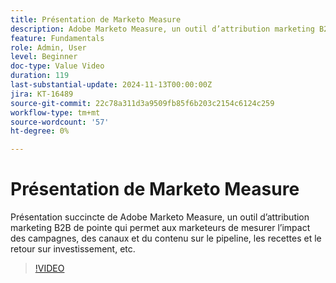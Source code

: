 ```yaml
---
title: Présentation de Marketo Measure
description: Adobe Marketo Measure, un outil d’attribution marketing B2B de pointe, permet aux marketeurs de mesurer l’impact des campagnes, des canaux et du contenu sur le pipeline, les recettes, le ROI, etc.
feature: Fundamentals
role: Admin, User
level: Beginner
doc-type: Value Video
duration: 119
last-substantial-update: 2024-11-13T00:00:00Z
jira: KT-16489
source-git-commit: 22c78a311d3a9509fb85f6b203c2154c6124c259
workflow-type: tm+mt
source-wordcount: '57'
ht-degree: 0%

---
```



# Présentation de Marketo Measure

Présentation succincte de Adobe Marketo Measure, un outil d’attribution marketing B2B de pointe qui permet aux marketeurs de mesurer l’impact des campagnes, des canaux et du contenu sur le pipeline, les recettes et le retour sur investissement, etc.

>[!VIDEO](https://video.tv.adobe.com/v/3437999/?learn=on)
